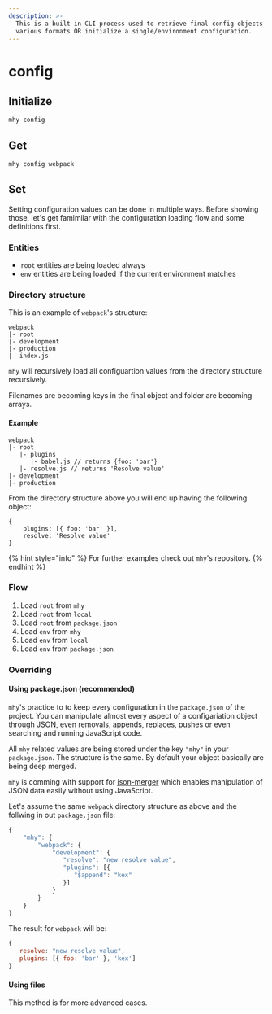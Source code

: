 ```yaml
---
description: >-
  This is a built-in CLI process used to retrieve final config objects in
  various formats OR initialize a single/environment configuration.
---
```


# config

## Initialize

```bash
mhy config
```

## Get

```bash
mhy config webpack
```

## Set

Setting configuration values can be done in multiple ways. Before showing those, let's get famimilar with the configuration loading flow and some definitions first.

### Entities

* `root` entities are being loaded always
* `env` entities are being loaded if the current environment matches

### Directory structure

This is an example of `webpack`'s structure:

```text
webpack
|- root
|- development
|- production
|- index.js
```

`mhy` will recursively load all configuartion values from the directory structure recursively.

Filenames are becoming keys in the final object and folder are becoming arrays.

#### Example

```text
webpack
|- root
   |- plugins
      |- babel.js // returns {foo: 'bar'}
   |- resolve.js // returns 'Resolve value'
|- development
|- production
```

From the directory structure above you will end up having the following object:

```text
{
    plugins: [{ foo: 'bar' }],
    resolve: 'Resolve value'
}
```

{% hint style="info" %}
For further examples check out `mhy`'s repository.
{% endhint %}

### Flow

1. Load `root` from `mhy`
2. Load `root` from `local`
3. Load `root` from `package.json`
4. Load `env` from `mhy`
5. Load `env` from `local`
6. Load `env` from `package.json`

### Overriding

#### Using package.json \(recommended\)

`mhy`'s practice to to keep every configuration in the `package.json` of the project. You can manipulate almost every aspect of a configariation object through JSON, even removals, appends, replaces, pushes or even searching and running JavaScript code.

All `mhy` related values are being stored under the key `"mhy"` in your `package.json`. The structure is the same. By default your object basically are being deep merged.

`mhy` is comming with support for [json-merger](https://www.npmjs.com/package/json-merger) which enables manipulation of JSON data easily without using JavaScript.

Let's assume the same `webpack` directory structure as above and the follwing in out `package.json` file:

```javascript
{
    "mhy": {
        "webpack": {
            "development": {
               "resolve": "new resolve value",
               "plugins": [{
                  "$append": "kex"
               }]
            }
        }
    }
}
```

The result for `webpack` will be:

```javascript
{
   resolve: "new resolve value",
   plugins: [{ foo: 'bar' }, 'kex']
}
```

#### Using files

This method is for more advanced cases.

